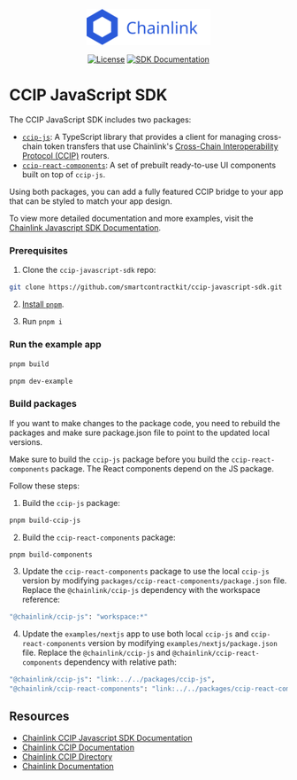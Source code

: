 <div style="text-align:center" align="center">
    <a href="https://chain.link" target="_blank">
        <img src="https://raw.githubusercontent.com/smartcontractkit/chainlink/develop/docs/logo-chainlink-blue.svg" width="225" alt="Chainlink logo">
    </a>

[![License](https://img.shields.io/badge/license-MIT-blue)](https://github.com/smartcontractkit/ccip-javascript-sdk/blob/main/LICENSE)
[![SDK Documentation](https://img.shields.io/static/v1?label=sdk-docs&message=latest&color=blue)](https://docs.chain.link/ccip/ccip-javascript-sdk/)
</div>

# CCIP JavaScript SDK

The CCIP JavaScript SDK includes two packages:
  - [`ccip-js`](/packages/ccip-js/README.md): A TypeScript library that provides a client for managing cross-chain token transfers that use Chainlink's [Cross-Chain Interoperability Protocol (CCIP)](https://docs.chain.link/ccip) routers.
  - [`ccip-react-components`](/packages/ccip-react-components/README.md): A set of prebuilt ready-to-use UI components built on top of `ccip-js`.

  Using both packages, you can add a fully featured CCIP bridge to your app that can be styled to match your app design.
  
  To view more detailed documentation and more examples, visit the [Chainlink Javascript SDK Documentation](https://docs.chain.link/ccip/ccip-javascript-sdk/).

### Prerequisites

1. Clone the `ccip-javascript-sdk` repo:

```sh
git clone https://github.com/smartcontractkit/ccip-javascript-sdk.git
```

2. [Install `pnpm`](https://pnpm.io/installation).

3. Run `pnpm i`


### Run the example app

```sh
pnpm build
```

```sh
pnpm dev-example
```

### Build packages

If you want to make changes to the package code, you need to rebuild the packages and make sure package.json file to point to the updated local versions. 

Make sure to build the `ccip-js` package before you build the `ccip-react-components` package. The React components depend on the JS package.

Follow these steps:

1. Build the `ccip-js` package:

```sh
pnpm build-ccip-js
```

2. Build the `ccip-react-components` package:

```sh
pnpm build-components
```

3. Update the `ccip-react-components` package to use the local `ccip-js` version by modifying `packages/ccip-react-components/package.json` file. Replace the `@chainlink/ccip-js` dependency with the workspace reference:

```sh
"@chainlink/ccip-js": "workspace:*"
```

4. Update the `examples/nextjs` app to use both local `ccip-js` and `ccip-react-components` version by modifying `examples/nextjs/package.json` file. Replace the `@chainlink/ccip-js` and `@chainlink/ccip-react-components` dependency with relative path:

```sh
"@chainlink/ccip-js": "link:../../packages/ccip-js",
"@chainlink/ccip-react-components": "link:../../packages/ccip-react-components",
```

## Resources

- [Chainlink CCIP Javascript SDK Documentation](https://docs.chain.link/ccip/ccip-javascript-sdk/)
- [Chainlink CCIP Documentation](https://docs.chain.link/ccip)
- [Chainlink CCIP Directory](https://docs.chain.link/ccip/directory)
- [Chainlink Documentation](https://docs.chain.link/)